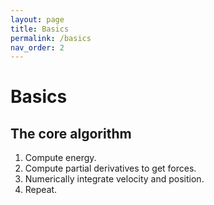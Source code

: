 ```yaml
---
layout: page
title: Basics
permalink: /basics
nav_order: 2
---
```


# Basics

## The core algorithm

1. Compute energy.
2. Compute partial derivatives to get forces.
3. Numerically integrate velocity and position.
4. Repeat.
